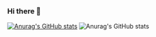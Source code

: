 ### Hi there 👋

[![Anurag's GitHub stats](https://github-readme-stats.vercel.app/api?username=backcost)](https://github.com/backcost/github-readme-stats)
![Anurag's GitHub stats](https://github-readme-stats.vercel.app/api?username=backcost&show_icons=true&theme=radical)

